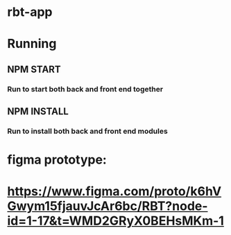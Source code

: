 # rbt-app

# Running

## NPM START

### Run to start both back and front end together

## NPM INSTALL

### Run to install both back and front end modules

# figma prototype:

# https://www.figma.com/proto/k6hVGwym15fjauvJcAr6bc/RBT?node-id=1-17&t=WMD2GRyX0BEHsMKm-1
